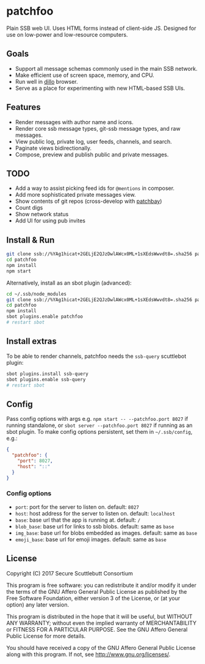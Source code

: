 # patchfoo

Plain SSB web UI. Uses HTML forms instead of client-side JS. Designed for use on low-power and low-resource computers.

## Goals

- Support all message schemas commonly used in the main SSB network.
- Make efficient use of screen space, memory, and CPU.
- Run well in [dillo](http://dillo.org/) browser.
- Serve as a place for experimenting with new HTML-based SSB UIs.

## Features

- Render messages with author name and icons.
- Render core ssb message types, git-ssb message types, and raw messages.
- View public log, private log, user feeds, channels, and search.
- Paginate views bidirectionally.
- Compose, preview and publish public and private messages.

## TODO

- Add a way to assist picking feed ids for `@mentions` in composer.
- Add more sophisticated private messages view.
- Show contents of git repos (cross-develop with [patchbay])
- Count digs
- Show network status
- Add UI for using pub invites

## Install & Run

```sh
git clone ssb://%YAg1hicat+2GELjE2QJzDwlAWcx0ML+1sXEdsWwvdt8=.sha256 patchfoo
cd patchfoo
npm install
npm start
```

Alternatively, install as an sbot plugin (advanced):

```sh
cd ~/.ssb/node_modules
git clone ssb://%YAg1hicat+2GELjE2QJzDwlAWcx0ML+1sXEdsWwvdt8=.sha256 patchfoo
cd patchfoo
npm install
sbot plugins.enable patchfoo
# restart sbot
```

## Install extras

To be able to render channels, patchfoo needs the `ssb-query` scuttlebot
plugin:

```sh
sbot plugins.install ssb-query
sbot plugins.enable ssb-query
# restart sbot
```

## Config

Pass config options with args
e.g. `npm start -- --patchfoo.port 8027` if running standalone,
or `sbot server --patchfoo.port 8027` if running as an sbot plugin.
To make config options persistent, set them in `~/.ssb/config`, e.g.:
```json
{
  "patchfoo": {
    "port": 8027,
    "host": "::"
  }
}
```

### Config options

- `port`: port for the server to listen on. default: `8027`
- `host`: host address for the server to listen on. default: `localhost`
- `base`: base url that the app is running at. default: `/`
- `blob_base`: base url for links to ssb blobs. default: same as `base`
- `img_base`: base url for blobs embedded as images. default: same as `base`
- `emoji_base`: base url for emoji images. default: same as `base`

[patchbay]: %s9mSFATE4RGyJx9wgH22lBrvD4CgUQW4yeguSWWjtqc=.sha256

## License

Copyright (C) 2017 Secure Scuttlebutt Consortium

This program is free software: you can redistribute it and/or modify
it under the terms of the GNU Affero General Public License as
published by the Free Software Foundation, either version 3 of the
License, or (at your option) any later version.

This program is distributed in the hope that it will be useful,
but WITHOUT ANY WARRANTY; without even the implied warranty of
MERCHANTABILITY or FITNESS FOR A PARTICULAR PURPOSE.  See the
GNU Affero General Public License for more details.

You should have received a copy of the GNU Affero General Public License
along with this program.  If not, see <http://www.gnu.org/licenses/>.
